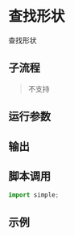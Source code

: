 # 查找形状 
查找形状

## 子流程
> 不支持


## 运行参数




## 输出

    


## 脚本调用

```python
import simple;

```

## 示例